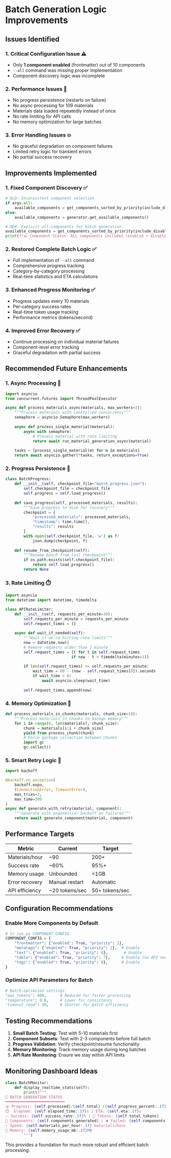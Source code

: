 # Batch Generation Logic Improvements

## Issues Identified

### 1. **Critical Configuration Issue** ⚠️
- Only **1 component enabled** (frontmatter) out of 10 components
- `--all` command was missing proper implementation
- Component discovery logic was incomplete

### 2. **Performance Issues** 🐌
- No progress persistence (restarts on failure)
- No async processing for 109 materials
- Materials data loaded repeatedly instead of once
- No rate limiting for API calls
- No memory optimization for large batches

### 3. **Error Handling Issues** 💥
- No graceful degradation on component failures
- Limited retry logic for transient errors
- No partial success recovery

## Improvements Implemented

### 1. **Fixed Component Discovery** ✅
```python
# OLD: Inconsistent component selection
if args.all:
    available_components = get_components_sorted_by_priority(include_disabled=True)
else:
    available_components = generator.get_available_components()

# NEW: Explicit all-components for batch generation
available_components = get_components_sorted_by_priority(include_disabled=True)
print(f"📊 Component Status: ALL components included (enabled + disabled)")
```

### 2. **Restored Complete Batch Logic** ✅
- Full implementation of `--all` command
- Comprehensive progress tracking
- Category-by-category processing
- Real-time statistics and ETA calculations

### 3. **Enhanced Progress Monitoring** ✅
- Progress updates every 10 materials
- Per-category success rates
- Real-time token usage tracking
- Performance metrics (tokens/second)

### 4. **Improved Error Recovery** ✅
- Continue processing on individual material failures
- Component-level error tracking
- Graceful degradation with partial success

## Recommended Future Enhancements

### 1. **Async Processing** 🔄
```python
import asyncio
from concurrent.futures import ThreadPoolExecutor

async def process_materials_async(materials, max_workers=3):
    """Process materials with controlled concurrency"""
    semaphore = asyncio.Semaphore(max_workers)
    
    async def process_single_material(material):
        async with semaphore:
            # Process material with rate limiting
            return await run_material_generation_async(material)
    
    tasks = [process_single_material(m) for m in materials]
    return await asyncio.gather(*tasks, return_exceptions=True)
```

### 2. **Progress Persistence** 💾
```python
class BatchProgress:
    def __init__(self, checkpoint_file="batch_progress.json"):
        self.checkpoint_file = checkpoint_file
        self.progress = self.load_progress()
    
    def save_progress(self, processed_materials, results):
        """Save progress to disk for recovery"""
        checkpoint = {
            "processed_materials": processed_materials,
            "timestamp": time.time(),
            "results": results
        }
        with open(self.checkpoint_file, 'w') as f:
            json.dump(checkpoint, f)
    
    def resume_from_checkpoint(self):
        """Resume batch from last checkpoint"""
        if os.path.exists(self.checkpoint_file):
            return self.load_progress()
        return None
```

### 3. **Rate Limiting** ⏱️
```python
import asyncio
from datetime import datetime, timedelta

class APIRateLimiter:
    def __init__(self, requests_per_minute=30):
        self.requests_per_minute = requests_per_minute
        self.request_times = []
    
    async def wait_if_needed(self):
        """Wait if we're hitting rate limits"""
        now = datetime.now()
        # Remove requests older than 1 minute
        self.request_times = [t for t in self.request_times 
                             if now - t < timedelta(minutes=1)]
        
        if len(self.request_times) >= self.requests_per_minute:
            wait_time = 60 - (now - self.request_times[0]).seconds
            if wait_time > 0:
                await asyncio.sleep(wait_time)
        
        self.request_times.append(now)
```

### 4. **Memory Optimization** 🧠
```python
def process_materials_in_chunks(materials, chunk_size=10):
    """Process materials in chunks to manage memory"""
    for i in range(0, len(materials), chunk_size):
        chunk = materials[i:i + chunk_size]
        yield from process_chunk(chunk)
        # Force garbage collection between chunks
        import gc
        gc.collect()
```

### 5. **Smart Retry Logic** 🔄
```python
import backoff

@backoff.on_exception(
    backoff.expo,
    (ConnectionError, TimeoutError),
    max_tries=3,
    max_time=300
)
async def generate_with_retry(material, component):
    """Generate with exponential backoff on failures"""
    return await generate_component(material, component)
```

## Performance Targets

| Metric | Current | Target |
|--------|---------|--------|
| Materials/hour | ~90 | 200+ |
| Success rate | ~60% | 95%+ |
| Memory usage | Unbounded | <1GB |
| Error recovery | Manual restart | Automatic |
| API efficiency | ~20 tokens/sec | 50+ tokens/sec |

## Configuration Recommendations

### Enable More Components by Default
```python
# In run.py COMPONENT_CONFIG
COMPONENT_CONFIG = {
    "frontmatter": {"enabled": True, "priority": 1},
    "metatags": {"enabled": True, "priority": 2},  # Enable
    "text": {"enabled": True, "priority": 6},       # Enable
    "table": {"enabled": True, "priority": 7},     # Enable (no API needed)
    "tags": {"enabled": True, "priority": 8},      # Enable
}
```

### Optimize API Parameters for Batch
```python
# Batch-optimized settings
"max_tokens": 600,      # Reduced for faster processing
"temperature": 0.6,     # Lower for consistency
"timeout_read": 30,     # Shorter for batch efficiency
```

## Testing Recommendations

1. **Small Batch Testing**: Test with 5-10 materials first
2. **Component Subsets**: Test with 2-3 components before full batch
3. **Progress Validation**: Verify checkpoint/resume functionality
4. **Memory Monitoring**: Track memory usage during long batches
5. **API Rate Monitoring**: Ensure we stay within API limits

## Monitoring Dashboard Ideas

```python
class BatchMonitor:
    def display_realtime_stats(self):
        print(f"""
🚀 BATCH GENERATION STATUS
━━━━━━━━━━━━━━━━━━━━━━━━━━
📊 Progress: {self.processed}/{self.total} ({self.progress_percent:.1f}%)
⏱️  Elapsed: {self.elapsed_time:.1f}s | ETA: {self.eta:.1f}s
✅ Success: {self.success_rate:.1f}% | 🎯 Tokens: {self.total_tokens}
🔧 Components: {self.components_generated} | ❌ Failed: {self.components_failed}
⚡ Speed: {self.materials_per_hour:.1f} materials/hour
💾 Memory: {self.memory_usage_mb:.1f}MB
        """)
```

This provides a foundation for much more robust and efficient batch processing.
